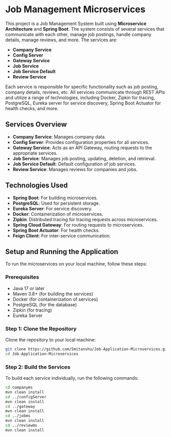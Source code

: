 # Job Management Microservices

This project is a Job Management System built using **Microservice Architecture** and **Spring Boot**. The system consists of several services that communicate with each other, manage job postings, handle company details, manage reviews, and more. The services are:

- **Company Service**
- **Config Server**
- **Gateway Service**
- **Job Service**
- **Job Service Default**
- **Review Service**

Each service is responsible for specific functionality such as job posting, company details, reviews, etc. All services communicate through REST APIs and utilize a range of technologies, including Docker, Zipkin for tracing, PostgreSQL, Eureka server for service discovery, Spring Boot Actuator for health checks, and more.

## Services Overview

- **Company Service**: Manages company data.
- **Config Server**: Provides configuration properties for all services.
- **Gateway Service**: Acts as an API Gateway, routing requests to the appropriate services.
- **Job Service**: Manages job posting, updating, deletion, and retrieval.
- **Job Service Default**: Default configuration of job services.
- **Review Service**: Manages reviews for companies and jobs.

## Technologies Used

- **Spring Boot**: For building microservices.
- **PostgreSQL**: Used for persistent storage.
- **Eureka Server**: For service discovery.
- **Docker**: Containerization of microservices.
- **Zipkin**: Distributed tracing for tracing requests across microservices.
- **Spring Cloud Gateway**: For routing requests to microservices.
- **Spring Boot Actuator**: For health checks.
- **Feign Client**: For inter-service communication.

## Setup and Running the Application

To run the microservices on your local machine, follow these steps:

### Prerequisites

- Java 17 or later
- Maven 3.8+ (for building the services)
- Docker (for containerization of services)
- PostgreSQL (for the database)
- Zipkin (for tracing)
- Eureka Server

### Step 1: Clone the Repository

Clone the repository to your local machine:

```bash
git clone https://github.com/Smitanshu/Job-Application-Microservices.git
cd Job-Application-Microservices
```



### Step 2: Build the Services

To build each service individually, run the following commands:

```bash
cd companyms
mvn clean install
cd ../configServer
mvn clean install
cd ../gateway
mvn clean install
cd ../jobms
mvn clean install
cd ../reviewms
mvn clean install
```

